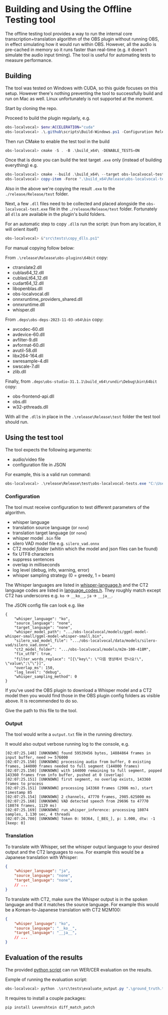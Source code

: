# Building and Using the Offline Testing tool

The offline testing tool provides a way to run the internal core transcription+translation algorithm of the OBS plugin without running OBS, in effect simulating how it would run within OBS. However, all the audio is pre-cached in memory so it runs faster than real-time (e.g. it doesn't simulate the audio input timing).
The tool is useful for automating tests to measure performance.

## Building

The tool was tested on Windows with CUDA, so this guide focuses on this setup.
However there's nothing preventing the tool to successfully build and run on Mac as well.
Linux unfortunately is not supported at the moment.

Start by cloning the repo.

Proceed to build the plugin regularly, e.g.
```powershell
obs-localvocal> $env:ACCELERATION="cuda"
obs-localvocal> .\.github\scripts\Build-Windows.ps1 -Configuration Release
```

Then run CMake to enable the test tool in the build
```powershell
obs-localvocal> cmake -S . -B .\build_x64\ -DENABLE_TESTS=ON
```

Once that is done you can build the test target `.exe` only (instead of building everything) e.g.
```powershell
obs-localvocal> cmake --build .\build_x64\ --target obs-localvocal-tests --config Release
obs-localvocal> copy-item -Force ".\build_x64\Release\obs-localvocal-tests.exe" -Destination ".\release\Release\test"
```

Also in the above we're copying the result `.exe` to the `./release/Release/test` folder.

Next, a few `.dll` files need to be collected and placed alongside the `obs-localvocal-test.exe` file in the `./release/Release/test` folder. Fortunately all `dll`s are available in the plugin's build folders.

For an automatic step to copy `.dll`s run the script: (run from any location, it will orient itself)
```powershell
obs-localvocal> &"src\tests\copy_dlls.ps1"
```

For manual copying follow below:

From `.\release\Release\obs-plugins\64bit` copy:

- ctranslate2.dll
- cublas64_12.dll
- cublasLt64_12.dll
- cudart64_12.dll
- libopenblas.dll
- obs-localvocal.dll
- onnxruntime_providers_shared.dll
- onnxruntime.dll
- whisper.dll

From `.deps\obs-deps-2023-11-03-x64\bin` copy:

- avcodec-60.dll
- avdevice-60.dll
- avfilter-9.dll
- avformat-60.dll
- avutil-58.dll
- libx264-164.dll
- swresample-4.dll
- swscale-7.dll
- zlib.dll

Finally, from `.deps\obs-studio-31.1.1\build_x64\rundir\Debug\bin\64bit` copy:

- obs-frontend-api.dll
- obs.dll
- w32-pthreads.dll

With all the `.dll`s in place in the `.\release\Release\test` folder the test tool should run.

## Using the test tool

The tool expects the following arguments:

- audio/video file
- configuration file in JSON

For example, this is a valid run command:

```powershell
obs-localvocal> .\release\Release\test\obs-localvocal-tests.exe "C:\Users\roysh\Downloads\audio.mp3" ".\config.json"
```
### Configuration

The tool must receive configuration to test different parameters of the algorithm.

- whisper language
- translation source language (or `none`)
- translation target language (or `none`)
- whisper model `.bin` file
- silero VAD model file e.g. `silero_vad.onnx`
- CT2 model *folder* (whitin which the model and json files can be found)
- fix UTF8 characters
- suppress sentences
- overlap in milliseconds
- log level (debug, info, warning, error)
- whisper sampling strategy (0 = greedy, 1 = beam)

The Whisper languages are listed in [whisper-language.h](../whisper-utils/whisper-language.h) and the CT2 language codes are listed in [language_codes.h](../translation/language_codes.h). They roughly match except CT2 has underscores e.g. `ko` -> `__ko__`, `ja` -> `__ja__`.


The JSON config file can look e.g. like
```
{
    "whisper_language": "ko",
    "source_language": "none",
    "target_language": "none",
    "whisper_model_path": ".../obs-localvocal/models/ggml-model-whisper-small/ggml-model-whisper-small.bin",
    "silero_vad_model_file": ".../obs-localvocal/data/models/silero-vad/silero_vad.onnx",
    "ct2_model_folder": ".../obs-localvocal/models/m2m-100-418M",
    "fix_utf8": true,
    "filter_words_replace": "[{\"key\": \"다음 영상에서 만나요!\", \"value\":\"\"}]",
    "overlap_ms": 150,
    "log_level": "debug",
    "whisper_sampling_method": 0
}
```

If you've used the OBS plugin to download a Whisper model and a CT2 model then you would find those in the OBS plugin config folders as visible above. It is recommended to do so.

Give the path to this file to the tool.

### Output

The tool would write a `output.txt` file in the running directory.

It would also output verbose running log to the console, e.g.
```
[02:07:25.148] [UNKNOWN] found 59539456 bytes, 14884864 frames in input buffer, need >= 576000
[02:07:25.150] [UNKNOWN] processing audio from buffer, 0 existing frames, 144000 frames needed to full segment (144000 frames)
[02:07:25.150] [UNKNOWN] with 144000 remaining to full segment, popped 143360 frames from info buffer, pushed at 0 (overlap)
[02:07:25.151] [UNKNOWN] first segment, no overlap exists, 143360 frames to process
[02:07:25.151] [UNKNOWN] processing 143360 frames (2986 ms), start timestamp 85
[02:07:25.154] [UNKNOWN] 2 channels, 47770 frames, 2985.625000 ms
[02:07:25.168] [UNKNOWN] VAD detected speech from 29696 to 47770 (18074 frames, 1129 ms)
[02:07:25.169] [UNKNOWN] run_whisper_inference: processing 18074 samples, 1.130 sec, 4 threads
[02:07:26.700] [UNKNOWN] Token 0: 50364, [_BEG_], p: 1.000, dtw: -1 [keep: 0]
```

### Translation

To translate with Whisper, set the whisper output language to your desired output and the CT2 languages to `none`.
For example this would be a Japanese translation with Whisper:

```json
{
    "whisper_language": "ja",
    "source_language": "none",
    "target_language": "none",
    // ...
}
```

To translate with CT2, make sure the Whisper output is in the spoken language and that it matches the source language.
For example this would be a Korean-to-Japanese translation with CT2 M2M100:

```json
{
    "whisper_language": "ko",
    "source_language": "__ko__",
    "target_language": "__ja__",
    // ...
}
```

## Evaluation of the results

The provided [python script](evaluate_output.py) can run WER/CER evaluation on the results.

Exmple of running the evaluation script:

```powershell
obs-localvocal> python .\src\tests\evaluate_output.py ".\ground_truth.txt" ".\output.txt"
```

It requires to install a couple packages:
```powershell
pip install Levenshtein diff_match_patch
```
